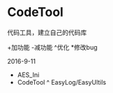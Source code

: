 # CodeTool
代码工具，建立自己的代码库

+加功能 -减功能 ^优化 *修改bug


2016-9-11
+ AES_Ini
+ CodeTool
^ EasyLog/EasyUltils
